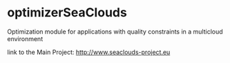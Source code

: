 # optimizerSeaClouds

Optimization module for applications with quality constraints in a multicloud environment

link to the Main Project: http://www.seaclouds-project.eu
